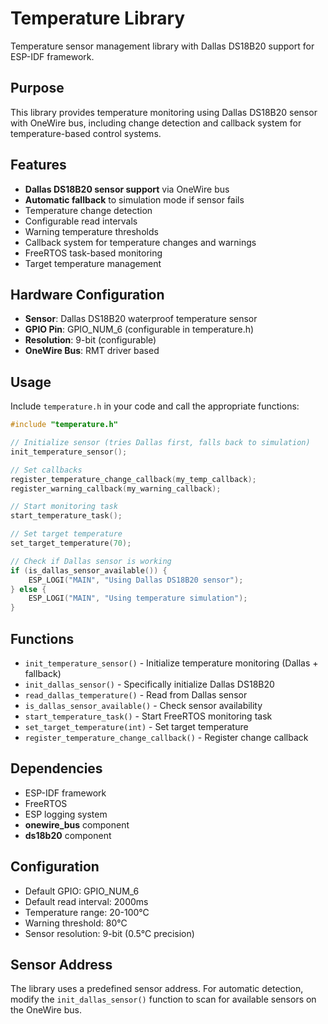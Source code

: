 # Temperature Library

Temperature sensor management library with Dallas DS18B20 support for ESP-IDF framework.

## Purpose
This library provides temperature monitoring using Dallas DS18B20 sensor with OneWire bus, including change detection and callback system for temperature-based control systems.

## Features
- **Dallas DS18B20 sensor support** via OneWire bus
- **Automatic fallback** to simulation mode if sensor fails
- Temperature change detection
- Configurable read intervals
- Warning temperature thresholds
- Callback system for temperature changes and warnings
- FreeRTOS task-based monitoring
- Target temperature management

## Hardware Configuration
- **Sensor**: Dallas DS18B20 waterproof temperature sensor
- **GPIO Pin**: GPIO_NUM_6 (configurable in temperature.h)
- **Resolution**: 9-bit (configurable)
- **OneWire Bus**: RMT driver based

## Usage
Include `temperature.h` in your code and call the appropriate functions:

```cpp
#include "temperature.h"

// Initialize sensor (tries Dallas first, falls back to simulation)
init_temperature_sensor();

// Set callbacks
register_temperature_change_callback(my_temp_callback);
register_warning_callback(my_warning_callback);

// Start monitoring task
start_temperature_task();

// Set target temperature
set_target_temperature(70);

// Check if Dallas sensor is working
if (is_dallas_sensor_available()) {
    ESP_LOGI("MAIN", "Using Dallas DS18B20 sensor");
} else {
    ESP_LOGI("MAIN", "Using temperature simulation");
}
```

## Functions
- `init_temperature_sensor()` - Initialize temperature monitoring (Dallas + fallback)
- `init_dallas_sensor()` - Specifically initialize Dallas DS18B20
- `read_dallas_temperature()` - Read from Dallas sensor
- `is_dallas_sensor_available()` - Check sensor availability
- `start_temperature_task()` - Start FreeRTOS monitoring task
- `set_target_temperature(int)` - Set target temperature
- `register_temperature_change_callback()` - Register change callback

## Dependencies
- ESP-IDF framework
- FreeRTOS
- ESP logging system
- **onewire_bus** component
- **ds18b20** component

## Configuration
- Default GPIO: GPIO_NUM_6
- Default read interval: 2000ms
- Temperature range: 20-100°C
- Warning threshold: 80°C
- Sensor resolution: 9-bit (0.5°C precision)

## Sensor Address
The library uses a predefined sensor address. For automatic detection, modify the `init_dallas_sensor()` function to scan for available sensors on the OneWire bus.

